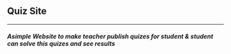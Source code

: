 <h2>Quiz Site</h2>
<hr>
<h5>
  Asimple Website to make teacher publish quizes for student & student can solve this quizes and see results
</h5>